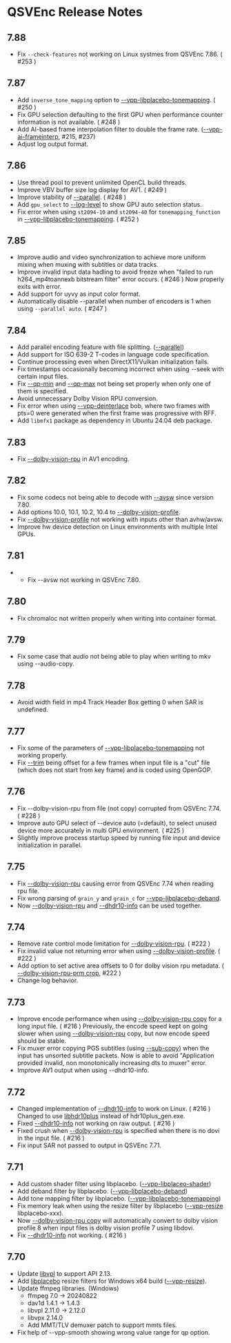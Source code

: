 # QSVEnc Release Notes

## 7.88

- Fix ```--check-features``` not working on Linux systmes from QSVEnc 7.86. ( #253 )

## 7.87

- Add ```inverse_tone_mapping``` option to [--vpp-libplacebo-tonemapping](./QSVEncC_Options.en.md#--vpp-libplacebo-tonemapping-param1value1param2value2). ( #250 )
- Fix GPU selection defaulting to the first GPU when performance counter information is not available. ( #248 )
- Add AI-based frame interpolation filter to double the frame rate. ([--vpp-ai-frameinterp](./QSVEncC_Options.en.md#--vpp-ai-frameinterp-param1value1param2value2), #215, #237)
- Adjust log output format.

## 7.86

- Use thread pool to prevent unlimited OpenCL build threads.
- Improve VBV buffer size log display for AV1. ( #249 )
- Improve stability of [--parallel](./QSVEncC_Options.en.md#--parallel-int-or-param1value1param2value2). ( #248 )
- Add ```gpu_select``` to [--log-level](./QSVEncC_Options.en.md#--log-level-string) to show GPU auto selection status.
- Fix error when using ```st2094-10``` and ```st2094-40``` for ```tonemapping_function``` in [--vpp-libplacebo-tonemapping](./QSVEncC_Options.en.md#--vpp-libplacebo-tonemapping-param1value1param2value2). ( #252 )

## 7.85

- Improve audio and video synchronization to achieve more uniform mixing when muxing with subtitles or data tracks.
- Improve invalid input data hadling to avoid freeze when "failed to run h264_mp4toannexb bitstream filter" error occurs. ( #246 )
  Now properly exits with error.
- Add support for uyvy as input color format.
- Automatically disable --parallel when number of encoders is 1 when using ```--parallel auto```. ( #247 )

## 7.84

- Add parallel encoding feature with file splitting. ([--parallel](./QSVEncC_Options.en.md#--parallel-int-or-param1value1param2value2))
- Add support for ISO 639-2 T-codes in language code specification.
- Continue processing even when DirectX11/Vulkan initialization fails.
- Fix timestamps occasionally becoming incorrect when using --seek with certain input files.
- Fix [--qp-min](./QSVEncC_Options.en.md#--qp-min-int) and [--qp-max](./QSVEncC_Options.en.md#--qp-max-int) not being set properly when only one of them is specified.
- Avoid unnecessary Dolby Vision RPU conversion.
- Fix error when using [--vpp-deinterlace](./QSVEncC_Options.en.md#--vpp-deinterlace-string) bob, where two frames with pts=0 were generated when the first frame was progressive with RFF.
- Add ```libmfx1``` package as dependency in Ubuntu 24.04 deb package.

## 7.83

- Fix [--dolby-vision-rpu](./QSVEncC_Options.en.md#--dolby-vision-rpu-string) in AV1 encoding.

## 7.82

- Fix some codecs not being able to decode with [--avsw](./QSVEncC_Options.en.md#--avsw) since version 7.80.
- Add options 10.0, 10.1, 10.2, 10.4 to [--dolby-vision-profile](./QSVEncC_Options.en.md#--dolby-vision-profile-string-hevc-av1).
- Fix [--dolby-vision-profile](./QSVEncC_Options.en.md#--dolby-vision-profile-string-hevc-av1) not working with inputs other than avhw/avsw.
- Improve hw device detection on Linux environments with multiple Intel GPUs.

## 7.81

- - Fix --avsw not working in QSVEnc 7.80.

## 7.80

- Fix chromaloc not written properly when writing into container format.

## 7.79

- Fix some case that audio not being able to play when writing to mkv using --audio-copy.

## 7.78

- Avoid width field in mp4 Track Header Box getting 0 when SAR is undefined.

## 7.77

- Fix some of the parameters of [--vpp-libplacebo-tonemapping](./QSVEncC_Options.en.md#--vpp-libplacebo-tonemapping-param1value1param2value2) not working properly.
- Fix [--trim](./QSVEncC_Options.en.md#--trim-intintintintintint) being offset for a few frames when input file is a "cut" file (which does not start from key frame) and is coded using OpenGOP.

## 7.76

- Fix --dolby-vision-rpu from file (not copy) corrupted from QSVEnc 7.74. ( #228 )
- Improve auto GPU select of --device auto (=default), to select unused device more accurately in multi GPU environment. ( #225 )
- Slightly improve process startup speed by running file input and device initialization in parallel.

## 7.75

- Fix [--dolby-vision-rpu](./QSVEncC_Options.en.md#--dolby-vision-rpu-string-hevc-av1) causing error from QSVEnc 7.74 when reading rpu file.
- Fix wrong parsing of ```grain_y``` and ```grain_c``` for [--vpp-libplacebo-deband](./QSVEncC_Options.en.md#--vpp-libplacebo-deband-param1value1param2value2).
- Now [--dolby-vision-rpu](./QSVEncC_Options.en.md#--dolby-vision-rpu-string-hevc-av1) and [--dhdr10-info](./QSVEncC_Options.en.md#--dhdr10-info-string-hevc-av1) can be used together.

## 7.74

- Remove rate control mode limitation for [--dolby-vision-rpu](./QSVEncC_Options.en.md#--dolby-vision-rpu-string-hevc-av1). ( #222 )
- Fix invalid value not returning error when using [--dolby-vision-profile](./QSVEncC_Options.en.md#--dolby-vision-profile-string-hevc-av1). ( #222 )
- Add option to set active area offsets to 0 for dolby vision rpu metadata. ( [--dolby-vision-rpu-prm crop](./QSVEncC_Options.en.md#--dolby-vision-rpu-prm-param1value1param2value2), #222 )
- Change log behavior.

## 7.73

- Improve encode performance when using [--dolby-vision-rpu copy](./QSVEncC_Options.en.md#--dolby-vision-rpu-copy-hevc-av1) for a long input file. ( #216 )
  Previously, the encode speed kept on going slower when using [--dolby-vision-rpu](./QSVEncC_Options.en.md#--dolby-vision-rpu-copy-hevc-av1) copy, but now encode speed should be stable.
- Fix muxer error copying PGS subtitles (using [--sub-copy](./QSVEncC_Options.en.md#--sub-copy-intstringintstring)) when the input has unsorted subtitle packets.
  Now is able to avoid "Application provided invalid, non monotonically increasing dts to muxer" error.
- Improve AV1 output when using --dhdr10-info.

## 7.72

- Changed implementation of [--dhdr10-info](./QSVEncC_Options.en.md#--dhdr10-info-string-hevc-av1) to work on Linux. ( #216 )
  Changed to use [libhdr10plus](https://github.com/quietvoid/hdr10plus_tool) instead of hdr10plus_gen.exe.
- Fixed [--dhdr10-info](./QSVEncC_Options.en.md#--dhdr10-info-string-hevc-av1) not working on raw output. ( #216 )
- Fixed crush when [--dolby-vision-rpu](./QSVEncC_Options.en.md#--dolby-vision-rpu-string-hevc-av1) is specified when there is no dovi in the input file. ( #216 )
- Fix input SAR not passed to output in QSVEnc 7.71.

## 7.71

- Add custom shader filter using libplacebo. ([--vpp-libplaceo-shader](./QSVEncC_Options.en.md#--vpp-libplacebo-shader-param1value1param2value2))
- Add deband filter by libplacebo. ([--vpp-libplacebo-deband](./QSVEncC_Options.en.md#--vpp-libplacebo-deband-param1value1param2value2))
- Add tone mapping filter by libplacebo. ([--vpp-libplacebo-tonemapping](./QSVEncC_Options.en.md#--vpp-libplacebo-tonemapping-param1value1param2value2))
- Fix memory leak when using the resize filter by libplacebo ([--vpp-resize](./QSVEncC_Options.en.md#--vpp-resize-string) libplacebo-xxx).
- Now [--dolby-vision-rpu copy](./QSVEncC_Options.en.md#--dolby-vision-rpu-copy-hevc-av1) will automatically convert to dolby vision profile 8 when input files is dolby vision profile 7 using libdovi.
- Fix [--dhdr10-info](./QSVEncC_Options.en.md#--dhdr10-info-string-hevc-av1) not working. ( #216 )

## 7.70

- Update [libvpl](https://github.com/intel/libvpl) to support API 2.13.
- Add [libplacebo](https://code.videolan.org/videolan/libplacebo) resize filters for Windows x64 build ([--vpp-resize](./QSVEncC_Options.en.md#--vpp-resize-string)).
- Update ffmpeg libraries. (Windows)
  - ffmpeg 7.0 -> 20240822
  - dav1d 1.4.1 -> 1.4.3
  - libvpl 2.11.0 -> 2.12.0
  - libvpx 2.14.0
  - Add MMT/TLV demuxer patch to support mmts files.
- Fix help of --vpp-smooth showing wrong value range for qp option.
